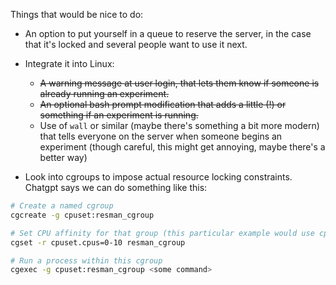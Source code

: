 Things that would be nice to do:

 - An option to put yourself in a queue to reserve the server, in the case that it's locked and several people want to use it next.
 - Integrate it into Linux:
   - ~~A warning message at user login, that lets them know if someone is already running an experiment.~~
   - ~~An optional bash prompt modification that adds a little (!) or something if an experiment is running.~~
   - Use of `wall` or similar (maybe there's something a bit more modern) that tells everyone on the server when someone begins an experiment (though careful, this might get annoying, maybe there's a better way)

 - Look into cgroups to impose actual resource locking constraints. Chatgpt says we can do something like this:
```bash
# Create a named cgroup
cgcreate -g cpuset:resman_cgroup

# Set CPU affinity for that group (this particular example would use cpus 0 to 10
cgset -r cpuset.cpus=0-10 resman_cgroup

# Run a process within this cgroup
cgexec -g cpuset:resman_cgroup <some command>
```
